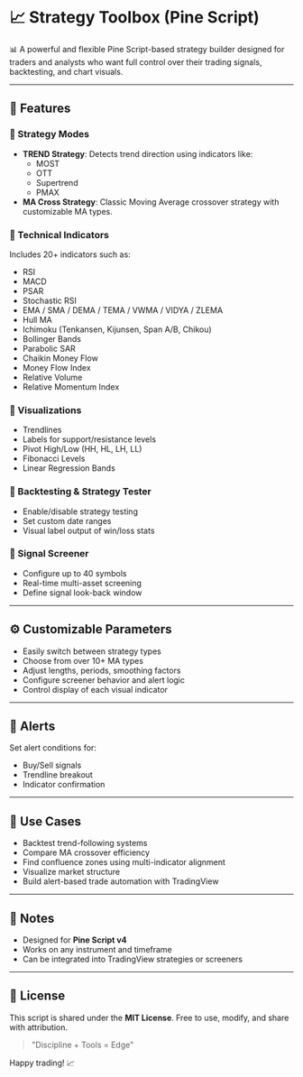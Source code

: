 # 📈 Strategy Toolbox (Pine Script)

📊 A powerful and flexible Pine Script-based strategy builder designed for traders and analysts who want full control over their trading signals, backtesting, and chart visuals.

---

## 🚀 Features

### 🔹 Strategy Modes
- **TREND Strategy**: Detects trend direction using indicators like:
  - MOST
  - OTT
  - Supertrend
  - PMAX
- **MA Cross Strategy**: Classic Moving Average crossover strategy with customizable MA types.

### 🔹 Technical Indicators
Includes 20+ indicators such as:
- RSI
- MACD
- PSAR
- Stochastic RSI
- EMA / SMA / DEMA / TEMA / VWMA / VIDYA / ZLEMA
- Hull MA
- Ichimoku (Tenkansen, Kijunsen, Span A/B, Chikou)
- Bollinger Bands
- Parabolic SAR
- Chaikin Money Flow
- Money Flow Index
- Relative Volume
- Relative Momentum Index

### 🔹 Visualizations
- Trendlines
- Labels for support/resistance levels
- Pivot High/Low (HH, HL, LH, LL)
- Fibonacci Levels
- Linear Regression Bands

### 🔹 Backtesting & Strategy Tester
- Enable/disable strategy testing
- Set custom date ranges
- Visual label output of win/loss stats

### 🔹 Signal Screener
- Configure up to 40 symbols
- Real-time multi-asset screening
- Define signal look-back window

---

## ⚙️ Customizable Parameters
- Easily switch between strategy types
- Choose from over 10+ MA types
- Adjust lengths, periods, smoothing factors
- Configure screener behavior and alert logic
- Control display of each visual indicator

---

## 📢 Alerts
Set alert conditions for:
- Buy/Sell signals
- Trendline breakout
- Indicator confirmation

---

## 🧪 Use Cases
- Backtest trend-following systems
- Compare MA crossover efficiency
- Find confluence zones using multi-indicator alignment
- Visualize market structure
- Build alert-based trade automation with TradingView

---

## 📌 Notes
- Designed for **Pine Script v4**
- Works on any instrument and timeframe
- Can be integrated into TradingView strategies or screeners

---

## 🔗 License
This script is shared under the **MIT License**. Free to use, modify, and share with attribution.

> "Discipline + Tools = Edge"

Happy trading! 📈
